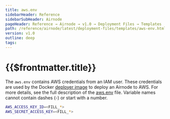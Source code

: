 ```yaml
---
title: aws.env
sidebarHeader: Reference
sidebarSubHeader: Airnode
pageHeader: Reference → Airnode → v1.0 → Deployment Files → Templates
path: /reference/airnode/latest/deployment-files/templates/aws-env.html
version: v1.0
outline: deep
tags:
---
```


<VersionWarning/>

<PageHeader/>

<SearchHighlight/>

# {{$frontmatter.title}}

The `aws.env` contains AWS credentials from an IAM user. These credentials are
used by the Docker [deployer image](../../docker/deployer-image.md) to deploy an
Airnode to AWS. For more details, see the full description of the
[aws.env](../aws-env.md) file. Variable names cannot contain dashes (-) or start
with a number.

```sh
AWS_ACCESS_KEY_ID=<FILL_*>
AWS_SECRET_ACCESS_KEY=<FILL_*>
```

